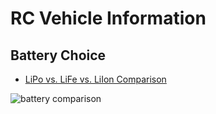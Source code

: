 # RC Vehicle Information
## Battery Choice
 * [LiPo vs. LiFe vs. LiIon Comparison](http://www.brighthubengineering.com/power-generation-distribution/123906-comparison-of-lithium-ion-to-lithium-iron-battery/)

![battery comparison](https://raw.github.com/bryancostanich/OpenRC/master/Resources/Battery_Comparison_Chart.jpg)